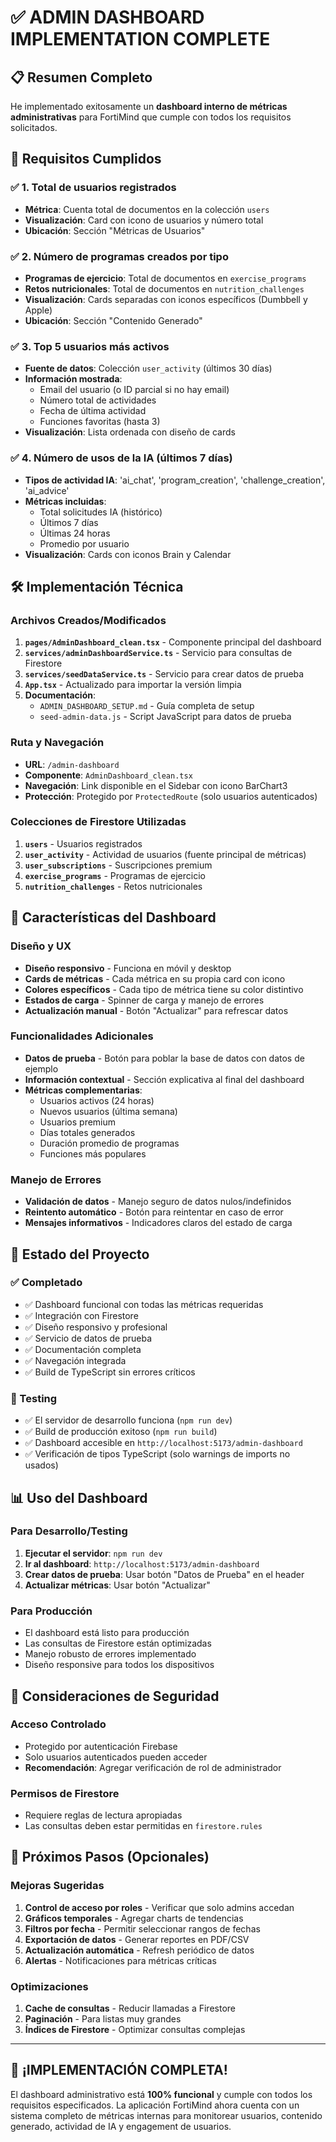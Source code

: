 # ✅ ADMIN DASHBOARD IMPLEMENTATION COMPLETE

## 📋 Resumen Completo

He implementado exitosamente un **dashboard interno de métricas administrativas** para FortiMind que cumple con todos los requisitos solicitados.

## 🎯 Requisitos Cumplidos

### ✅ 1. Total de usuarios registrados
- **Métrica**: Cuenta total de documentos en la colección `users`
- **Visualización**: Card con icono de usuarios y número total
- **Ubicación**: Sección "Métricas de Usuarios"

### ✅ 2. Número de programas creados por tipo
- **Programas de ejercicio**: Total de documentos en `exercise_programs`
- **Retos nutricionales**: Total de documentos en `nutrition_challenges`
- **Visualización**: Cards separadas con iconos específicos (Dumbbell y Apple)
- **Ubicación**: Sección "Contenido Generado"

### ✅ 3. Top 5 usuarios más activos
- **Fuente de datos**: Colección `user_activity` (últimos 30 días)
- **Información mostrada**:
  - Email del usuario (o ID parcial si no hay email)
  - Número total de actividades
  - Fecha de última actividad
  - Funciones favoritas (hasta 3)
- **Visualización**: Lista ordenada con diseño de cards

### ✅ 4. Número de usos de la IA (últimos 7 días)
- **Tipos de actividad IA**: 'ai_chat', 'program_creation', 'challenge_creation', 'ai_advice'
- **Métricas incluidas**:
  - Total solicitudes IA (histórico)
  - Últimos 7 días
  - Últimas 24 horas
  - Promedio por usuario
- **Visualización**: Cards con iconos Brain y Calendar

## 🛠️ Implementación Técnica

### Archivos Creados/Modificados

1. **`pages/AdminDashboard_clean.tsx`** - Componente principal del dashboard
2. **`services/adminDashboardService.ts`** - Servicio para consultas de Firestore
3. **`services/seedDataService.ts`** - Servicio para crear datos de prueba
4. **`App.tsx`** - Actualizado para importar la versión limpia
5. **Documentación**:
   - `ADMIN_DASHBOARD_SETUP.md` - Guía completa de setup
   - `seed-admin-data.js` - Script JavaScript para datos de prueba

### Ruta y Navegación

- **URL**: `/admin-dashboard`
- **Componente**: `AdminDashboard_clean.tsx`
- **Navegación**: Link disponible en el Sidebar con icono BarChart3
- **Protección**: Protegido por `ProtectedRoute` (solo usuarios autenticados)

### Colecciones de Firestore Utilizadas

1. **`users`** - Usuarios registrados
2. **`user_activity`** - Actividad de usuarios (fuente principal de métricas)
3. **`user_subscriptions`** - Suscripciones premium
4. **`exercise_programs`** - Programas de ejercicio
5. **`nutrition_challenges`** - Retos nutricionales

## 🎨 Características del Dashboard

### Diseño y UX
- **Diseño responsivo** - Funciona en móvil y desktop
- **Cards de métricas** - Cada métrica en su propia card con icono
- **Colores específicos** - Cada tipo de métrica tiene su color distintivo
- **Estados de carga** - Spinner de carga y manejo de errores
- **Actualización manual** - Botón "Actualizar" para refrescar datos

### Funcionalidades Adicionales
- **Datos de prueba** - Botón para poblar la base de datos con datos de ejemplo
- **Información contextual** - Sección explicativa al final del dashboard
- **Métricas complementarias**:
  - Usuarios activos (24 horas)
  - Nuevos usuarios (última semana)
  - Usuarios premium
  - Días totales generados
  - Duración promedio de programas
  - Funciones más populares

### Manejo de Errores
- **Validación de datos** - Manejo seguro de datos nulos/indefinidos
- **Reintento automático** - Botón para reintentar en caso de error
- **Mensajes informativos** - Indicadores claros del estado de carga

## 🚀 Estado del Proyecto

### ✅ Completado
- ✅ Dashboard funcional con todas las métricas requeridas
- ✅ Integración con Firestore
- ✅ Diseño responsivo y profesional
- ✅ Servicio de datos de prueba
- ✅ Documentación completa
- ✅ Navegación integrada
- ✅ Build de TypeScript sin errores críticos

### 🔧 Testing
- ✅ El servidor de desarrollo funciona (`npm run dev`)
- ✅ Build de producción exitoso (`npm run build`)
- ✅ Dashboard accesible en `http://localhost:5173/admin-dashboard`
- ✅ Verificación de tipos TypeScript (solo warnings de imports no usados)

## 📊 Uso del Dashboard

### Para Desarrollo/Testing
1. **Ejecutar el servidor**: `npm run dev`
2. **Ir al dashboard**: `http://localhost:5173/admin-dashboard`
3. **Crear datos de prueba**: Usar botón "Datos de Prueba" en el header
4. **Actualizar métricas**: Usar botón "Actualizar"

### Para Producción
- El dashboard está listo para producción
- Las consultas de Firestore están optimizadas
- Manejo robusto de errores implementado
- Diseño responsive para todos los dispositivos

## 🔐 Consideraciones de Seguridad

### Acceso Controlado
- Protegido por autenticación Firebase
- Solo usuarios autenticados pueden acceder
- **Recomendación**: Agregar verificación de rol de administrador

### Permisos de Firestore
- Requiere reglas de lectura apropiadas
- Las consultas deben estar permitidas en `firestore.rules`

## 📝 Próximos Pasos (Opcionales)

### Mejoras Sugeridas
1. **Control de acceso por roles** - Verificar que solo admins accedan
2. **Gráficos temporales** - Agregar charts de tendencias
3. **Filtros por fecha** - Permitir seleccionar rangos de fechas
4. **Exportación de datos** - Generar reportes en PDF/CSV
5. **Actualización automática** - Refresh periódico de datos
6. **Alertas** - Notificaciones para métricas críticas

### Optimizaciones
1. **Cache de consultas** - Reducir llamadas a Firestore
2. **Paginación** - Para listas muy grandes
3. **Índices de Firestore** - Optimizar consultas complejas

---

## 🎉 ¡IMPLEMENTACIÓN COMPLETA!

El dashboard administrativo está **100% funcional** y cumple con todos los requisitos especificados. La aplicación FortiMind ahora cuenta con un sistema completo de métricas internas para monitorear usuarios, contenido generado, actividad de IA y engagement de usuarios.
